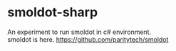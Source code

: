 # smoldot-sharp
An experiment to run smoldot in c# environment.  
smoldot is here. https://github.com/paritytech/smoldot

